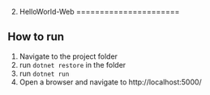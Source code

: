 ﻿2. HelloWorld-Web
======================

## How to run

1. Navigate to the project folder
2. run `dotnet restore` in the folder
3. run `dotnet run`
4. Open a browser and navigate to http://localhost:5000/